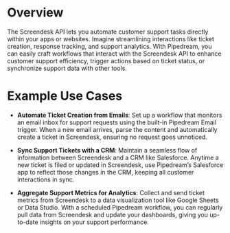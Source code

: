 # Overview

The Screendesk API lets you automate customer support tasks directly within your apps or websites. Imagine streamlining interactions like ticket creation, response tracking, and support analytics. With Pipedream, you can easily craft workflows that interact with the Screendesk API to enhance customer support efficiency, trigger actions based on ticket status, or synchronize support data with other tools.

# Example Use Cases

- **Automate Ticket Creation from Emails**: Set up a workflow that monitors an email inbox for support requests using the built-in Pipedream Email trigger. When a new email arrives, parse the content and automatically create a ticket in Screendesk, ensuring no request goes unnoticed.

- **Sync Support Tickets with a CRM**: Maintain a seamless flow of information between Screendesk and a CRM like Salesforce. Anytime a new ticket is filed or updated in Screendesk, use Pipedream’s Salesforce app to reflect those changes in the CRM, keeping all customer interactions in sync.

- **Aggregate Support Metrics for Analytics**: Collect and send ticket metrics from Screendesk to a data visualization tool like Google Sheets or Data Studio. With a scheduled Pipedream workflow, you can regularly pull data from Screendesk and update your dashboards, giving you up-to-date insights on your support performance.
